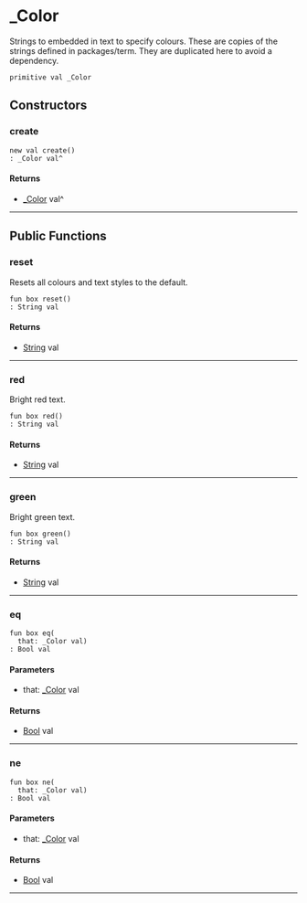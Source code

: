 # _Color

Strings to embedded in text to specify colours. These are copies of the
strings defined in packages/term. They are duplicated here to avoid a
dependency.


```pony
primitive val _Color
```

## Constructors

### create

```pony
new val create()
: _Color val^
```

#### Returns

* [_Color](ponytest-_Color) val^

---

## Public Functions

### reset

Resets all colours and text styles to the default.


```pony
fun box reset()
: String val
```

#### Returns

* [String](builtin-String) val

---

### red

Bright red text.


```pony
fun box red()
: String val
```

#### Returns

* [String](builtin-String) val

---

### green

Bright green text.


```pony
fun box green()
: String val
```

#### Returns

* [String](builtin-String) val

---

### eq

```pony
fun box eq(
  that: _Color val)
: Bool val
```
#### Parameters

*   that: [_Color](ponytest-_Color) val

#### Returns

* [Bool](builtin-Bool) val

---

### ne

```pony
fun box ne(
  that: _Color val)
: Bool val
```
#### Parameters

*   that: [_Color](ponytest-_Color) val

#### Returns

* [Bool](builtin-Bool) val

---

